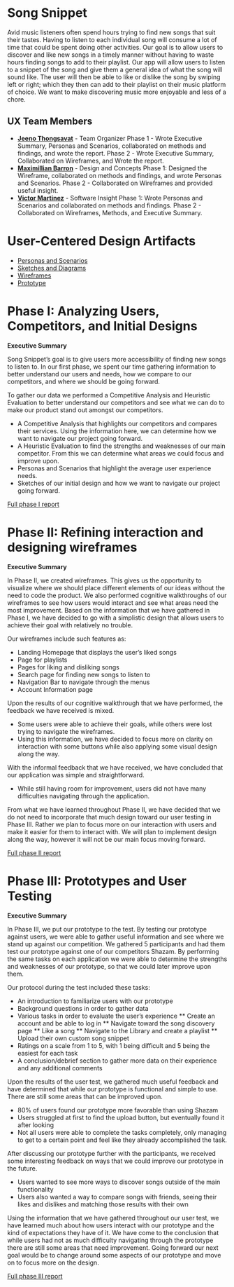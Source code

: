 # Song Snippet

Avid music listeners often spend hours trying to find new songs that suit their tastes. Having to listen to each individual song will consume a lot of time that could be spent doing other activities. Our goal is to allow users to discover and like new songs in a timely manner without having to waste hours finding songs to add to their playlist. Our app will allow users to listen to a snippet of the song and give them a general idea of what the song will sound like. The user will then be able to like or dislike the song by swiping left or right; which they then can add to their playlist on their music platform of choice. We want to make discovering music more enjoyable and less of a chore. 

## UX Team Members

* **[Jeeno Thongsavat](https://usabilityengineering.github.io/ux-portfolio-jthongsavat1/)** - Team Organizer Phase 1 - Wrote Executive Summary, Personas and Scenarios,  collaborated on methods and findings, and wrote the report. Phase 2 - Wrote Executive Summary, Collaborated on Wireframes, and Wrote the report.
* **[Maximillian Barron](https://usabilityengineering.github.io/ux-portfolio-MaximillianBarron/)** - Design and Concepts Phase 1: Designed the Wireframe, collaborated on methods and findings, and wrote Personas and Scenarios. Phase 2 - Collaborated on Wireframes and provided useful insight.
* **[Victor Martinez](https://usabilityengineering.github.io/ux-portfolio-vmartinez40/)** - Software Insight Phase 1: Wrote Personas and Scenarios and collaborated on methods and findings. Phase 2 - Collaborated on Wireframes, Methods, and Executive Summary. 

# User-Centered Design Artifacts
 
* [Personas and Scenarios](personas/)
* [Sketches and Diagrams](sketches/)
* [Wireframes](wireframes/)
* [Prototype](https://xd.adobe.com/view/d3db4012-149f-468f-996f-b25881b9f1bc-8688/?fullscreen)

# Phase I: Analyzing Users, Competitors, and Initial Designs

**Executive Summary**

Song Snippet’s goal is to give users more accessibility of finding new songs to listen to. In our first phase, we spent our time gathering information to better understand our users and needs, how we compare to our competitors, and where we should be going forward.

To gather our data we performed a Competitive Analysis and Heuristic Evaluation to better understand our competitors and see what we can do to make our product stand out amongst our competitors. 
* A Competitive Analysis that highlights our competitors and compares their services. Using the information here, we can determine how we want to navigate our project going forward.
* A Heuristic Evaluation to find the strengths and weaknesses of our main competitor. From this we can determine what areas we could focus and improve upon. 
* Personas and Scenarios that highlight the average user experience needs.
* Sketches of our initial design and how we want to navigate our project going forward.


[Full phase I report](phaseI/)

# Phase II: Refining interaction and designing wireframes

**Executive Summary**

In Phase II, we created wireframes. This gives us the opportunity to visualize where we should place different elements of our ideas without the need to code the product. We also performed cognitive walkthroughs of our wireframes to see how users would interact and see what areas need the most improvement. 
Based on the information that we have gathered in Phase I, we have decided to go with a simplistic design that allows users to achieve their goal with relatively no trouble.

Our wireframes include such features as:
* Landing Homepage that displays the user’s liked songs 
* Page for playlists
* Pages for liking and disliking songs
* Search page for finding new songs to listen to
* Navigation Bar to navigate through the menus
* Account Information page

Upon the results of our cognitive walkthrough that we have performed, the feedback we have received is mixed. 
* Some users were able to achieve their goals, while others were lost trying to navigate the wireframes.
* Using this information, we have decided to focus more on clarity on interaction with some buttons while also applying some visual design along the way. 

With the informal feedback that we have received, we have concluded that our application was simple and straightforward. 
* While still having room for improvement, users did not have many difficulties navigating through the application. 

From what we have learned throughout Phase II, we have decided that we do not need to incorporate that much design toward our user testing in Phase III. Rather we plan to focus more on our interaction with users and make it easier for them to interact with. We will plan to implement design along the way, however it will not be our main focus moving forward. 


[Full phase II report](phaseII/)

# Phase III: Prototypes and User Testing

**Executive Summary**

In Phase III, we put our prototype to the test. By testing our prototype against users, we were able to gather useful information and see where we stand up against our competition. We gathered 5 participants and had them test our prototype against one of our competitors Shazam. By performing the same tasks on each application we were able to determine the strengths and weaknesses of our prototype, so that we could later improve upon them. 

Our protocol during the test included these tasks:
* An introduction to familiarize users with our prototype
* Background questions in order to gather data
* Various tasks in order to evaluate the user’s experience
** Create an account and be able to log in 
** Navigate toward the song discovery page
** Like a song
** Navigate to the Library and create a playlist
** Upload their own custom song snippet
* Ratings on a scale from 1 to 5, with 1 being difficult and 5 being the easiest for each task
* A conclusion/debrief section to gather more data on their experience and any additional comments

Upon the results of the user test, we gathered much useful feedback and have determined that while our prototype is functional and simple to use. There are still some areas that can be improved upon.
* 80% of users found our prototype more favorable than using Shazam
* Users struggled at first to find the upload button, but eventually found it after looking
* Not all users were able to complete the tasks completely, only managing to get to a certain point and feel like they already accomplished the task.

After discussing our prototype further with the participants, we received some interesting feedback on ways that we could improve our prototype in the future.
* Users wanted to see more ways to discover songs outside of the main functionality 
* Users also wanted a way to compare songs with friends, seeing their likes and dislikes and matching those results with their own

Using the information that we have gathered throughout our user test, we have learned much about how users interact with our prototype and the kind of expectations they have of it. We have come to the conclusion that while users had not as much difficulty navigating through the prototype there are still some areas that need improvement. Going forward our next goal would be to change around some aspects of our prototype and move on to focus more on the design. 



[Full phase III report](phaseIII/)

